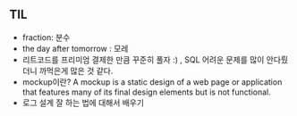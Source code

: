 ## TIL 
- fraction: 분수
- the day after tomorrow : 모레 
- 리트코드를 프리미엄 결제한 만큼 꾸준히 풀자 :) , SQL 어려운 문제를 많이 안다뤘더니 까먹은게 많은 것 같다.
- mockup이란? A mockup is a static design of a web page or application that features many of its final design elements but is not functional. 
- 로그 설계 잘 하는 법에 대해서 배우기 
